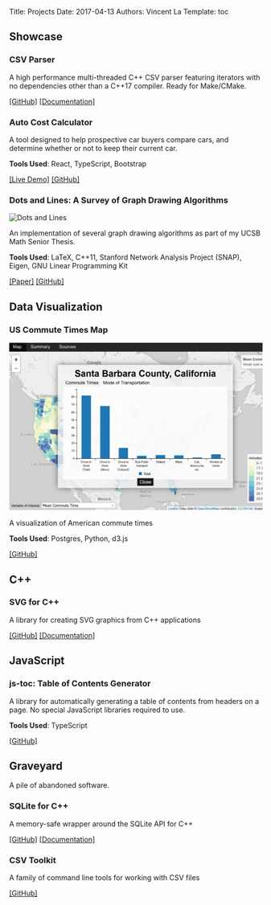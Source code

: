 Title: Projects
Date: 2017-04-13
Authors: Vincent La
Template: toc

## Showcase
### CSV Parser

A high performance multi-threaded C++ CSV parser featuring iterators with no dependencies 
other than a C++17 compiler. Ready for Make/CMake.

[[GitHub]](https://github.com/vincentlaucsb/csv-parser)
[[Documentation]](http://vincentlaucsb.github.io/csv-parser/)

### Auto Cost Calculator

A tool designed to help prospective car buyers compare cars, and determine whether or not to keep their current car.

**Tools Used**: React, TypeScript, Bootstrap

[[Live Demo]](http://vincela.com/auto/) [[GitHub]](https://github.com/vincentlaucsb/Auto-Cost-Calculator)

### Dots and Lines: A Survey of Graph Drawing Algorithms

![Dots and Lines](https://raw.githubusercontent.com/vincentlaucsb/Graph-Drawing/master/report/bst_large.svg?sanitize=true)

An implementation of several graph drawing algorithms as part of my UCSB Math Senior Thesis.

**Tools Used**: LaTeX, C++11, Stanford Network Analysis Project (SNAP), Eigen, GNU Linear Programming Kit

[[Paper]](https://github.com/vincentlaucsb/Graph-Drawing/blob/master/report.pdf)
[[GitHub]](https://github.com/vincentlaucsb/Graph-Drawing)

## Data Visualization

### US Commute Times Map

![US Map](https://raw.githubusercontent.com/vincentlaucsb/US-Map/master/screenshot.png)

A visualization of American commute times

**Tools Used**: Postgres, Python, d3.js

[[GitHub]](https://github.com/vincentlaucsb/US-Map/)

## C++

### SVG for C++

A library for creating SVG graphics from C++ applications

[[GitHub]](https://github.com/vincentlaucsb/svg)
[[Documentation]](https://github.com/vincentlaucsb/svg)

## JavaScript

### js-toc: Table of Contents Generator

A library for automatically generating a table of contents from headers on a page. No 
special JavaScript libraries required to use.

**Tools Used**: TypeScript

[[GitHub]](https://github.com/vincentlaucsb/js-toc)

## Graveyard
A pile of abandoned software.

### SQLite for C++
A memory-safe wrapper around the SQLite API for C++

[[GitHub]](https://github.com/vincentlaucsb/sqlite-cpp)
[[Documentation]](https://vincentlaucsb.github.io/sqlite-cpp/)


### CSV Toolkit
A family of command line tools for working with CSV files

[[GitHub]](https://github.com/vincentlaucsb/csv-toolkit)